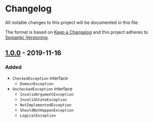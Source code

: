 # Changelog

All notable changes to this project will be documented in this file.

The format is based on [Keep a Changelog](http://keepachangelog.com/en/1.0.0/)
and this project adheres to [Semantic Versioning](http://semver.org/spec/v2.0.0.html).

## [1.0.0] - 2019-11-16

### Added

- `CheckedException` interface
  - `DomainException`
- `UncheckedException` interface
  - `InvalidArgumentException`
  - `InvalidStateException`
  - `NotImplementedException`
  - `ShouldNotHappenException`
  - `LogicalException`

[1.0.0]: https://github.com/modette/exceptions/releases/tag/v1.0.0

